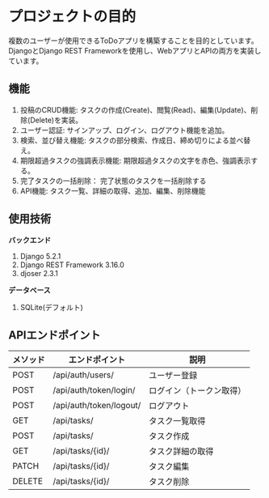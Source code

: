 # プロジェクトの目的
複数のユーザーが使用できるToDoアプリを構築することを目的としています。
DjangoとDjango REST Frameworkを使用し、WebアプリとAPIの両方を実装しています。

## 機能
1. 投稿のCRUD機能: タスクの作成(Create)、閲覧(Read)、編集(Update)、削除(Delete)を実装。
2. ユーザー認証: サインアップ、ログイン、ログアウト機能を追加。
3. 検索、並び替え機能: タスクの部分検索、作成日、締め切りによる並べ替え。
4. 期限超過タスクの強調表示機能: 期限超過タスクの文字を赤色、強調表示する。
5. 完了タスクの一括削除： 完了状態のタスクを一括削除する
6. API機能: タスク一覧、詳細の取得、追加、編集、削除機能
   
## 使用技術
**バックエンド**
1. Django 5.2.1
2. Django REST Framework 3.16.0
3. djoser 2.3.1

**データベース**
1. SQLite(デフォルト)

## APIエンドポイント
|  メソッド   |  エンドポイント  |  説明  | 
| --- | --- | --- | 
| POST | /api/auth/users/  |  ユーザー登録   | 
| POST | /api/auth/token/login/  |  ログイン（トークン取得）   | 
| POST | /api/auth/token/logout/  |  ログアウト   | 
| GET | /api/tasks/  |  タスク一覧取得   | 
| POST | /api/tasks/  |  タスク作成   | 
| GET | /api/tasks/{id}/  |   タスク詳細の取得  |
| PATCH | /api/tasks/{id}/  |   タスク編集  | 
| DELETE | /api/tasks/{id}/  |   タスク削除  | 
